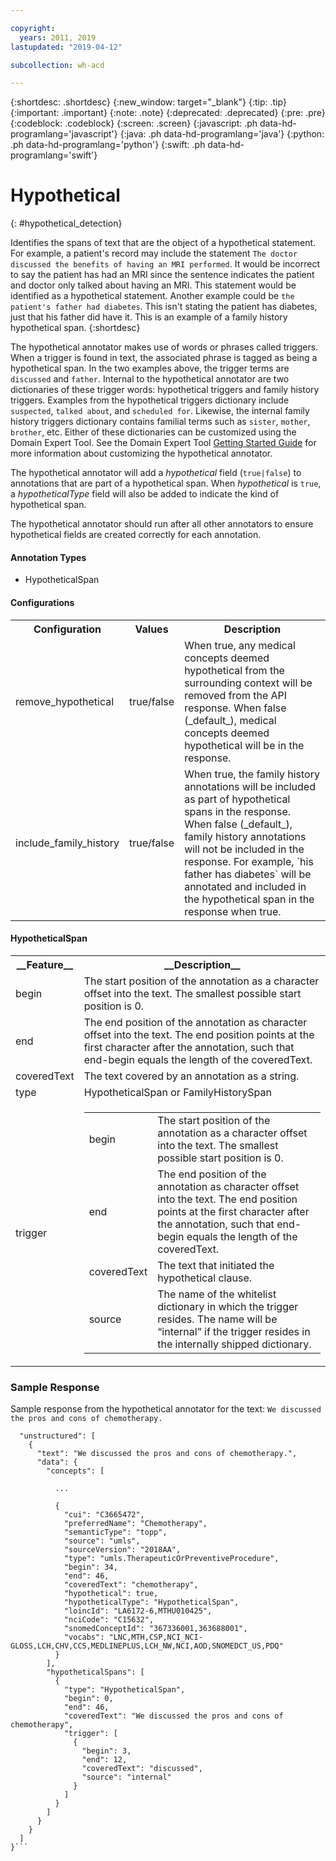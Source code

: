 ```yaml
---

copyright:
  years: 2011, 2019
lastupdated: "2019-04-12"

subcollection: wh-acd

---
```


{:shortdesc: .shortdesc}
{:new_window: target="_blank"}
{:tip: .tip}
{:important: .important}
{:note: .note}
{:deprecated: .deprecated}
{:pre: .pre}
{:codeblock: .codeblock}
{:screen: .screen}
{:javascript: .ph data-hd-programlang='javascript'}
{:java: .ph data-hd-programlang='java'}
{:python: .ph data-hd-programlang='python'}
{:swift: .ph data-hd-programlang='swift'}

# Hypothetical
{: #hypothetical_detection}

Identifies the spans of text that are the object of a hypothetical statement. For example, a patient's record may include the statement `The doctor discussed the benefits of having an MRI performed`. It would be incorrect to say the patient has had an MRI since the sentence indicates the patient and doctor only talked about having an MRI. This statement would be identified as a hypothetical statement.  Another example could be `the patient's father had diabetes`. This isn't stating the patient has diabetes, just that his father did have it.  This is an example of a family history hypothetical span.
{:shortdesc}

The hypothetical annotator makes use of words or phrases called triggers. When a trigger is found in text, the associated phrase is tagged as being a hypothetical span. In the two examples above, the trigger terms are `discussed` and `father`.  Internal to the hypothetical annotator are two dictionaries of these trigger words: hypothetical triggers and family history triggers. Examples from the hypothetical triggers dictionary include `suspected`, `talked about`, and `scheduled for`. Likewise, the internal family history triggers dictionary contains familial terms such as `sister`, `mother`, `brother`, etc.  Either of these dictionaries can be customized using the Domain Expert Tool.  See the Domain Expert Tool <a href="https://watsonpow01.rch.stglabs.ibm.com/services/cartridge_det/help/DET_GettingStartedGuide.pdf">Getting Started Guide</a> for more information about customizing the hypothetical annotator.

The hypothetical annotator will add a *hypothetical* field (`true|false`) to annotations that are part of a hypothetical span.  When *hypothetical* is `true`, a *hypotheticalType* field will also be added to indicate the kind of hypothetical span.

The hypothetical annotator should run after all other annotators to ensure hypothetical fields are created correctly for each annotation.

#### Annotation Types

* HypotheticalSpan

#### Configurations

<table>
<tr>
<th>Configuration</t>
<th>Values</th>
<th>Description</th>
</tr>
<tr>
<td>remove_hypothetical</td>
<td>true/false</td>
<td>When true, any medical concepts deemed hypothetical from the surrounding context will be removed from the API response. When false (_default_), medical concepts deemed hypothetical will be in the response.</td>
</tr>
<tr>
<td>include_family_history</td>
<td>true/false</td>
<td>When true, the family history annotations will be included as part of hypothetical spans in the response. When false (_default_), family history annotations will not be included in the response. For example, `his father has diabetes` will be annotated and included in the hypothetical span in the response when true.</td>
</tr>
</table>

#### HypotheticalSpan

<table>
<tr><th>__Feature__</th><th>__Description__</th></tr>
</tr><td>begin</td><td>The start position of the annotation as a character offset into the text. The smallest possible start position is 0.</td></tr>
<tr><td>end</td><td>The end position of the annotation as character offset into the text. The end position points at the first character after the annotation, such that end-begin equals the length of the coveredText.</td></tr>
<tr><td>coveredText</td><td>The text covered by an annotation as a string.</td></tr>
<tr><td>type</td><td>HypotheticalSpan or FamilyHistorySpan</td></tr>
<tr><td>trigger</td><td><table role="presentation"><tbody>
  <tr><td>begin</td><td>The start position of the annotation as a character offset into the text. The smallest possible start position is 0.</td></tr>
  <tr><td>end</td><td>The end position of the annotation as character offset into the text. The end position points at the first character after the annotation, such that end-begin equals the length of the coveredText.</td></tr>
  <tr><td>coveredText</td><td>The text that initiated the hypothetical clause.</td></tr>
  <tr><td>source</td><td>The name of the whitelist dictionary in which the trigger resides. The name will be <q>internal</q> if the trigger resides in the internally shipped dictionary.</td></tr>
</tbody></table></td></tr>
</table>

### Sample Response

Sample response from the hypothetical annotator for the text: `We discussed the pros and cons of chemotherapy.`

```{
  "unstructured": [
    {
      "text": "We discussed the pros and cons of chemotherapy.",
      "data": {
        "concepts": [

          ...

          {
            "cui": "C3665472",
            "preferredName": "Chemotherapy",
            "semanticType": "topp",
            "source": "umls",
            "sourceVersion": "2018AA",
            "type": "umls.TherapeuticOrPreventiveProcedure",
            "begin": 34,
            "end": 46,
            "coveredText": "chemotherapy",
            "hypothetical": true,
            "hypotheticalType": "HypotheticalSpan",
            "loincId": "LA6172-6,MTHU010425",
            "nciCode": "C15632",
            "snomedConceptId": "367336001,363688001",
            "vocabs": "LNC,MTH,CSP,NCI_NCI-GLOSS,LCH,CHV,CCS,MEDLINEPLUS,LCH_NW,NCI,AOD,SNOMEDCT_US,PDQ"
          }
        ],
        "hypotheticalSpans": [
          {
            "type": "HypotheticalSpan",
            "begin": 0,
            "end": 46,
            "coveredText": "We discussed the pros and cons of chemotherapy",
            "trigger": [
              {
                "begin": 3,
                "end": 12,
                "coveredText": "discussed",
                "source": "internal"
              }
            ]
          }
        ]
      }
    }
  ]
}```
